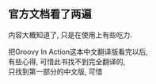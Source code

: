 官方文档看了两遍
----------------------------
内容大概知道了, 只是在使用上有些吃力.  

把Groovy In Action这本中文翻译版看完以后,  
有些心得, 可惜此书找不到完全翻译的,  
只找到第一部分的中文版, 可惜  
